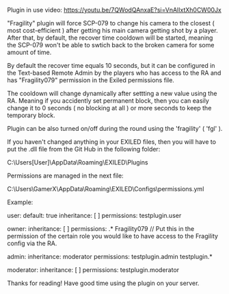 Plugin in use video: https://youtu.be/7QWodQAnxaE?si=VnAlIxtXh0CW00Jx

"Fragility" plugin will force SCP-079 to change his camera to the closest ( most cost-efficient ) after getting his main camera getting shot by a player. After that, by default, the recover time cooldown will be started, meaning the SCP-079 won't be able to swtich back to the broken camera for some amount of time.

By default the recover time equals 10 seconds, but it can be configured in the Text-based Remote Admin by the players who has access to the RA and has "Fragility079" permission in the Exiled permissions file.

The cooldown will change dynamically after settting a new value using the RA. Meaning if you accidently set permanent block, then you can easily change it to 0 seconds ( no blocking at all ) or more seconds to keep the temporary block.

Plugin can be also turned on/off during the round using the 'fragility' ( 'fgl' ).

If you haven't changed anything in your EXILED files, then you will have to put the .dll file from the Git Hub in the following folder:

C:\Users\[User]\AppData\Roaming\EXILED\Plugins

Permissions are managed in the next file:

C:\Users\GamerX\AppData\Roaming\EXILED\Configs\permissions.yml

Example:

user:
  default: true
  inheritance: [ ]
  permissions:
testplugin.user

owner:
  inheritance: [ ]
  permissions:
.*
Fragility079 // Put this in the permission of the certain role you would like to have access to the Fragility config via the RA.

admin:
  inheritance:
moderator
  permissions:
testplugin.admin
testplugin.*

moderator:
  inheritance: [ ]
  permissions:
testplugin.moderator

Thanks for reading! Have good time using the plugin on your server.
